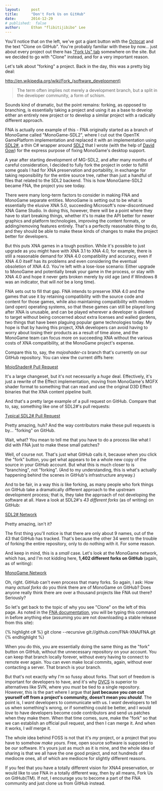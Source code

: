 ```yaml
---
layout:     post
title:      "Don't Fork Us on GitHub"
date:       2014-12-29
# published:  false
author:     Ethan "flibitijibibo" Lee
---
```


You'll notice that on the left, we've got a giant button with the <a href="https://octodex.github.com/">Octocat</a> and the text "Clone on GitHub". You're probably familiar with these by now... just about every project out there has <a href="https://github.com/blog/273-github-ribbons">"Fork Us" tab</a> somewhere on the site. But we decided to go with "Clone" instead, and for a very important reason.

Let's talk about "forking" a project. Back in the day, this was a pretty big deal:

<a href="http://en.wikipedia.org/wiki/Fork_%28software_development%29">http://en.wikipedia.org/wiki/Fork_(software_development)</a>

>The term often implies not merely a development branch, but a split in the developer community, a form of schism.

Sounds kind of dramatic, but the point remains: forking, as opposed to branching, is essentially taking a project and using it as a base to develop either an entirely new project or to develop a similar project with a radically different approach.

FNA is actually one example of this - FNA originally started as a branch of MonoGame called "MonoGame-SDL2", where I cut out the OpenTK GamePlatform implementation and replaced it with an implementation using <a href="https://github.com/flibitijibibo/SDL2-CS">SDL2#</a>, a thin C# wrapper around <a href="http://www.libsdl.org/">SDL2</a> that I wrote (with the help of <a href="http://davidgow.net/">David Gow</a>) for the express purpose of fixing MonoGame's desktop support.

A year after starting development of MG-SDL2, and after many months of careful consideration, I decided to fully fork the project in order to fulfill some goals I had for XNA preservation and portability, in exchange for taking reponsibility for the entire source tree, rather than just a handful of files that related to the SDL2 backend. This is how MonoGame-SDL2 became FNA, the project you see today.

There were many long-term factors to consider in making FNA and MonoGame separate entities. MonoGame is setting out to be what is essentially the elusive XNA 5.0, succeeding Microsoft's now-discontinued XNA Game Studio. In doing this, however, there will be a point where they have to start breaking things, whether it's to make the API better for newer graphics and platform technologies, improving the content formats, or adding/removing features entirely. That's a perfectly reasonable thing to do, and they should be able to make these kinds of changes to make the project better for developers.

But this puts XNA games in a tough position. While it's possible to just upgrade as you might have with XNA 3.1 to XNA 4.0, for example, there is still a reasonable demand for XNA 4.0 compatibility and accuracy, even if XNA 4.0 itself has its problems and even considering the eventual obsoletion of XNA 4.0. You're left with a lose-lose scenario: Either upgrade to MonoGame and potentially break your game in the process, or stay with XNA 4.0 and hope it never gets broken merely by old age (and if Windows 8 was an indicator, that will *not* be a long time).

FNA sets out to fill that gap. FNA intends to preserve XNA 4.0 and the games that use it by retaining compatibility with the source code and content for those games, while also maintaining compatibility with modern (and open) operating systems, so that these games can still be played long after XNA is unusable, and can be played wherever a developer is allowed to target without being concerned about extra licenses and walled gardens, two things that have been plaguing popular game technologies today. My hope is that by having this project, XNA developers can avoid having to worry about losing their products as a result of time alone, and the MonoGame team can focus more on succeeding XNA without the various costs of XNA compatibility, at the MonoGame project's expense.

Compare this to, say, the *mojoshader-cs* branch that's currently on our GitHub repository. You can view the current diffs here:

<a href="https://github.com/flibitijibibo/FNA/pull/269">MojoShader# Pull Request</a>

It's a large changeset, but it's not necessarily a *huge* deal. Effectively, it's just a rewrite of the Effect implementation, moving from MonoGame's MGFX shader format to something that can read and use the original D3D Effect binaries that the XNA content pipeline built.

And that's a pretty large example of a pull request on GitHub. Compare that to, say, something like one of SDL2#'s pull requests:

<a href="https://github.com/flibitijibibo/SDL2-CS/pull/79/files">Typical SDL2# Pull Request</a>

Pretty amazing, huh? And the way contributors make these pull requests is by... "forking" on GitHub.

Wait, what? You mean to tell me that you have to do a process like what I did with FNA just to make these small patches?

Well, of course not. That's just what GitHub calls it, because when you click the "fork" button, you get what appears to be a whole new copy of the source in your GitHub account. But what this is much closer to is "branching", not "forking". (And to my understanding, this is what's actually happening behind the scenes in GitHub's infrastructure anyway.)

And to be fair, in a way this *is* like forking, as many people who fork things on GitHub take a dramatically different approach to the upstream development process; that is, they take the approach of not developing the software at all. Have a look at SDL2#'s *43 different forks* (as of writing) on GitHub:

<a href="https://github.com/flibitijibibo/SDL2-CS/network">SDL2# Network</a>

Pretty amazing, isn't it?

The first thing you'll notice is that there are only about 9 names, out of the 43 that GitHub has tracked. That's because the other 34 went to the trouble of forking the entire repository, only to do nothing with it. For some reason.

And keep in mind, this is a *small* case. Let's look at the MonoGame network, which has, and I'm not kidding here, **1,402 different forks on GitHub** (again, as of writing):

<a href="https://github.com/mono/MonoGame/network">MonoGame Network</a>

Oh, right. GitHub can't even process that many forks. So again, I ask: How many *actual forks* do you think there are of MonoGame on GitHub? Does anyone really think there are over a thousand projects like FNA out there? Seriously?

So let's get back to the topic of why you see "Clone" on the left of this page. As noted in the <a href="https://github.com/flibitijibibo/FNA/wiki">FNA documentation</a>, you will be typing this command in before anything else (assuming you are not downloading a stable release from this site):

{% highlight c# %}
git clone --recursive git://github.com/FNA-XNA/FNA.git
{% endhighlight %}

When you do this, you are essentially doing the same thing as the "fork" button on GitHub, without the unnecessary repository on your account. You can keep that branch locally forever, without every having to connect to remote ever again. You can even make local commits, again, without ever contacting a server. That branch is your branch.

But that's not exactly why I'm so fussy about forks. That sort of freedom is important for developers to have, and it's why <a href="http://en.wikipedia.org/wiki/Distributed_revision_control">DVCS</a> is superior to alternatives like SVN, where you *must* be tied to a single repository. However, this is the part where I argue that **just because you *can* cut yourself off from a project's community, doesn't mean you *should***. The point is, I *want* developers to communicate with us. I *want* developers to tell us when something's wrong, or if something could be better, and I would *love* to have developers become code contributors and send us patches when they make them. When that time comes, sure, make the "fork" so that we can establish an official pull request, and then I can merge it. And when it works, I *will* merge it.

The whole idea behind FOSS is not that it's *my* project, or a project that you have to somehow *make yours*. Free, open source software is supposed to be *our* software. It's yours just as much as it is mine, and the whole idea of sharing is that we all have the one good project, and not hundreds of mediocre ones, all of which are mediocre for slightly different reasons.

If you feel that you have a totally different vision for XNA4 preservation, or would like to use FNA in a totally different way, then by all means, Fork Us on GitHub(TM). If not, I encourage you to become a part of the FNA community and just clone us from GitHub instead.
